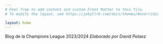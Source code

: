 ```yaml
---
# Feel free to add content and custom Front Matter to this file.
# To modify the layout, see https://jekyllrb.com/docs/themes/#overriding-theme-defaults

layout: home
---
```

Blog de la Champions League 2023/2024 *Elaborado por David Pelaez*
